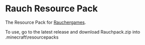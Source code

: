 # Rauch Resource Pack

The Resource Pack for [Rauchergames](https://github.com/sling233/rauch4).

To use, go to the latest release and download Rauchpack.zip into .minecraft\resourcepacks
